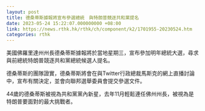 ```yaml
---
layout: post
title: 德桑蒂斯據報將宣布參選總統　與特朗普競逐共和黨提名
date: 2023-05-24 15:22:07.000000000 +08:00
link: https://news.rthk.hk/rthk/ch/component/k2/1701955-20230524.htm
categories: rthk
---
```


美國佛羅里達州州長德桑蒂斯據報將於當地星期三，宣布參加明年總統大選，尋求與前總統特朗普競逐共和黨總統候選人提名。

德桑蒂斯的團隊證實，德桑蒂斯將會在與Twitter行政總裁馬斯克的網上直播討論中，宣布有關決定，並會向聯邦選舉委員會提交參選文件。

44歲的德桑蒂斯被視為共和黨黨內新星，去年11月輕鬆連任佛州州長，被視為是特朗普要面對的最大挑戰者。
